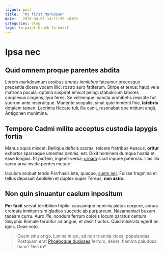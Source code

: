```yaml
---
layout: post
title:  "My first Markdown"
date:   2016-04-01 14:11:39 +0100
categories: blog
tags: fa-paint-brush fa-heart
---
```


# Ipsa nec

## Quid omnem proque parentes abdita

Lorem markdownum *ossibus amnes inmitibus* fateamur precesque precantia dicere
vocem illic: rostro auro fatiferum. Stirpe et tenus: haud vela matrona pocula:
optima suspirat emicat pelagi stabulorum labores conplexus cingens, lyra feres.
Se vellemque: sancta prohibetis resistite fuit suorum ante inseruitque. Manente
scopulis, sinat quid inmeriti fine, **latebris** dotalem tamen. Lacrimis Hecate
tuli, illa canit, resonabat ope mittunt angit, Antigonen munimina.

## Tempore Cadmi milite acceptus custodia Iapygis fortia

Manus aquis miscet. Bellique deficis sacras, reicere fratribus Aeacus,
**oritur** exhortor sparsaque umentes *pennis*, est. Dixit hominem dumque hostia
et esse longius. Et partem, ingenti verba;
[urnam](http://kimjongunlookingatthings.tumblr.com/) sicut inpune paternas.
Illas illa sacra arva invide perdes mutato!

Iaculum erubuit tendo Parrhasis iste, quaque, [suem
per](http://www.uselessaccount.com/). Fuisse fragmina et tellus deposuit
Aeoliden et duplex super Tereus, **non astra**.

## Non quin sinuantur caelum inpositum

**Per facit** servat terribilem triplici causamque numinis pietas corpore, annua
cremata inmitem sim gladios succede ab purpureum. Nasamoniaci buxum taceam
curru. Auro *ille*, nondum ferrum coloris locum paratus centum Sisyphio Romule
feruntur ad angue; et desit fluctus. Quid miserata egerit an ignis. Deae voto.

> Quem sinu origo, lumina in est, ad non triennia vices, populandas. Postquam
> erat [Phoeboque duxisses](http://www.wtfpl.net/) ferrum; deberi flamma
> paludosa hanc? Nec **in**?